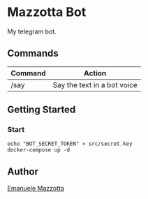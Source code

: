 # Mazzotta Bot

My telegram bot.

## Commands

|Command|Action|
|---|---|
|/say|Say the text in a bot voice|

## Getting Started

### Start

```
echo "BOT_SECRET_TOKEN" > src/secret.key
docker-compose up -d
```

## Author

[Emanuele Mazzotta](mailto:hello@mazzotta.me)
